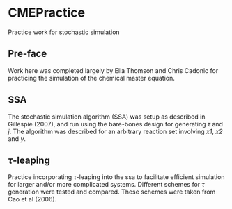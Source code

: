 # CMEPractice
Practice work for stochastic simulation

## Pre-face

Work here was completed largely by Ella Thomson and Chris Cadonic for practicing the simulation of the chemical master equation. 

## SSA

The stochastic simulation algorithm (SSA) was setup as described in Gillespie (2007), and run using the bare-bones design for generating *&#964;* and *j*. The algorithm was described for an arbitrary reaction set involving *x1*, *x2* and *y*.

## *&#964;*-leaping

Practice incorporating *&#964;*-leaping into the ssa to facilitate efficient simulation for larger and/or more complicated systems. Different schemes for *&#964;* generation were tested and compared. These schemes were taken from Cao et al (2006). 